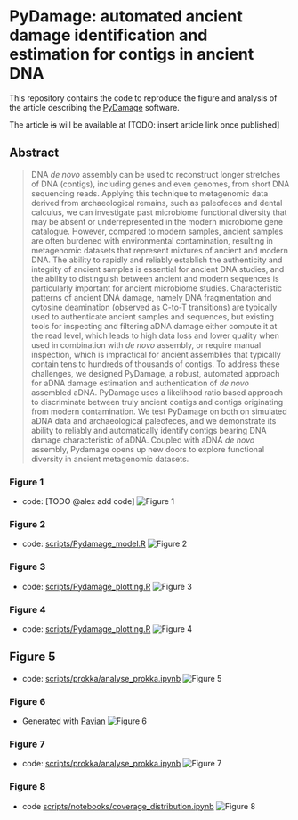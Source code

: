 # PyDamage: automated ancient damage identification and estimation for contigs in ancient DNA

This repository contains the code to reproduce the figure and analysis of the article describing the [PyDamage](https://github.com/maxibor/pydamage) software.

The article ~~is~~ will be available at [TODO: insert article link once published]

## Abstract

>DNA *de novo* assembly can be used to reconstruct longer stretches of DNA (contigs), including genes and even genomes, from short DNA sequencing reads. Applying this technique to metagenomic data derived from archaeological remains, such as paleofeces and dental calculus, we can investigate past microbiome functional diversity that may be absent or underrepresented in the modern microbiome gene catalogue. However, compared to modern samples, ancient samples are often burdened with environmental contamination, resulting in metagenomic datasets that represent mixtures of ancient and modern DNA. The ability to rapidly and reliably establish the authenticity and integrity of ancient samples is essential for ancient DNA studies, and the ability to distinguish between ancient and modern sequences is particularly important for ancient microbiome studies. Characteristic patterns of ancient DNA damage, namely DNA fragmentation and cytosine deamination (observed as C-to-T transitions) are typically used to authenticate ancient samples and sequences, but existing tools for inspecting and filtering aDNA damage either compute it at the read level, which leads to high data loss and lower quality when used in combination with *de novo* assembly, or require manual inspection, which is impractical for ancient assemblies that typically contain tens to hundreds of thousands of contigs. To address these challenges, we designed PyDamage, a robust, automated approach for aDNA damage estimation and authentication of *de novo* assembled aDNA. PyDamage uses a likelihood ratio based approach to discriminate between truly ancient contigs and contigs originating from modern contamination. We test PyDamage on both on simulated aDNA data and archaeological paleofeces, and we demonstrate its ability to reliably and automatically identify contigs bearing DNA damage characteristic of aDNA. Coupled with aDNA *de novo* assembly, Pydamage opens up new doors to explore functional diversity in ancient metagenomic datasets.


### Figure 1

- code: [TODO @alex add code]
![Figure 1](plots/Pydamage_simulation_scheme.png)

### Figure 2

- code: [scripts/Pydamage_model.R](scripts/Pydamage_model.R)
![Figure 2](plots/ModelFit.png)

### Figure 3

- code: [scripts/Pydamage_plotting.R](scripts/Pydamage_plotting.R)
![Figure 3](plots/Predicted_Accuracy.png)

### Figure 4

- code: [scripts/Pydamage_plotting.R](scripts/Pydamage_plotting.R)
![Figure 4](plots/Observed_Accuracy.png)

## Figure 5

- code: [scripts/prokka/analyse_prokka.ipynb](scripts/prokka/analyse_prokka.ipynb)
![Figure 5](plots/prediction_accuracy_thresholds.png)

### Figure 6

- Generated with [Pavian](https://github.com/fbreitwieser/pavian)
![Figure 6](plots/sankey.png)

### Figure 7

- code: [scripts/prokka/analyse_prokka.ipynb](scripts/prokka/analyse_prokka.ipynb)
![Figure 7](plots/contigs_damage.png)

### Figure 8

- code [scripts/notebooks/coverage_distribution.ipynb](scripts/notebooks/coverage_distribution.ipynb)
![Figure 8](plots/coverage_distribution.png)

